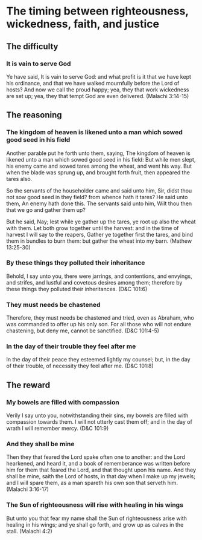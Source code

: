 # The timing between righteousness, wickedness, faith, and justice

## The difficulty

### It is vain to serve God
Ye have said, It is vain to serve God: and what profit is it that we have kept his ordinance, and that we have walked mournfully before the Lord of hosts? And now we call the proud happy; yea, they that work wickedness are set up; yea, they that tempt God are even delivered. (Malachi 3:14-15)

## The reasoning

### The kingdom of heaven is likened unto a man which sowed good seed in his field
Another parable put he forth unto them, saying, The kingdom of heaven is likened unto a man which sowed good seed in his field: But while men slept, his enemy came and sowed tares among the wheat, and went his way. But when the blade was sprung up, and brought forth fruit, then appeared the tares also. 

So the servants of the householder came and said unto him, Sir, didst thou not sow good seed in they field? from whence hath it tares? He said unto them, An enemy hath done this. The servants said unto him, Wilt thou then that we go and gather them up?

But he said, Nay; lest while ye gather up the tares, ye root up also the wheat with them. Let both grow together until the harvest: and in the time of harvest I will say to the reapers, Gather ye together first the tares, and bind them in bundles to burn them: but gather the wheat into my barn. (Mathew 13:25-30)

### By these things they polluted their inheritance
Behold, I say unto you, there were jarrings, and contentions, and envyings, and strifes, and lustful and covetous desires among them; therefore by these things they polluted their inheritances. (D&C 101:6)

### They must needs be chastened
Therefore, they must needs be chastened and tried, even as Abraham, who was commanded to offer up his only son. For all those who will not endure chastening, but deny me, cannot be sanctified. (D&C 101:4-5)

### In the day of their trouble they feel after me
In the day of their peace they esteemed lightly my counsel; but, in the day of their trouble, of necessity they feel after me. (D&C 101:8)

## The reward

### My bowels are filled with compassion
Verily I say unto you, notwithstanding their sins, my bowels are filled with compassion towards them. I will not utterly cast them off; and in the day of wrath I will remember mercy. (D&C 101:9)

### And they shall be mine
Then they that feared the Lord spake often one to another: and the Lord hearkened, and heard it, and a book of rememberance was written before him for them that feared the Lord, and that thought upon his name. And they shall be mine, saith the Lord of hosts, in that day when I make up my jewels; and I will spare them, as a man spareth his own son that serveth him. (Malachi 3:16-17)

### The Sun of righteousness will rise with healing in his wings
But unto you that fear my name shall the Sun of righteousness arise with healing in his wings; and ye shall go forth, and grow up as calves in the stall. (Malachi 4:2)

